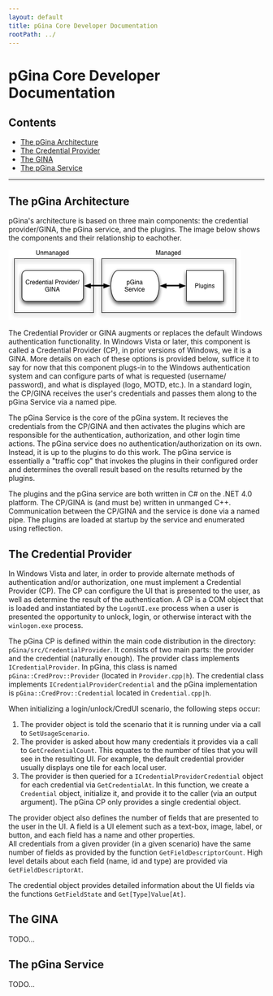```yaml
---
layout: default
title: pGina Core Developer Documentation
rootPath: ../
---
```


pGina Core Developer Documentation
===================

## Contents
* [The pGina Architecture](#arch)
* [The Credential Provider](#cp)
* [The GINA](#gina)
* [The pGina Service](#service)

--------

<h2 id="arch">The pGina Architecture</h2>

pGina's architecture is based on three main components:  the credential provider/GINA,
the pGina service, and the plugins.  The image below shows the 
components and their relationship to eachother.

![pGina components](images/pgina_components.png)

The Credential Provider or GINA augments or replaces
the default Windows authentication functionality.  In Windows Vista or later,
this component is called a Credential Provider (CP), in prior versions of Windows, we
it is a GINA.  More details on each of these options is provided below,
suffice it to say for now that this component plugs-in to the Windows
authentication system and can configure parts of what is requested (username/
password), and what is displayed (logo, MOTD, etc.).  In a standard login,
the CP/GINA receives the 
user's credentials and passes them along to the pGina Service via a named pipe.

The pGina Service is the core of the pGina system.  It recieves the credentials
from the CP/GINA and then activates the plugins which are responsible for 
the authentication, authorization, and other login time actions.  The pGina
service does no authentication/authorization on its own.  Instead, it is 
up to the plugins to do this work.  The pGina service is essentially 
a "traffic cop" that invokes
the plugins in their configured order and determines the overall result based
on the results returned by the plugins.

The plugins and the pGina service are both written in C# on the .NET 4.0 
platform.  The CP/GINA is (and must be) written in unmanged C++.  Communication
between the CP/GINA and the service is done via a named pipe.  The plugins are
loaded at startup by the service and enumerated using reflection.

<h2 id="cp">The Credential Provider</h2>

In Windows Vista and later, in order to provide alternate methods of authentication
and/or authorization, one must implement a Credential Provider (CP).  The CP 
can configure the UI that is presented to the user, as well as determine
the result of the authentication.  A CP is a COM object that is loaded
and instantiated by the `LogonUI.exe` process when a user is presented the 
opportunity to unlock, login, or otherwise interact with the `winlogon.exe`
process.

The pGina
CP is defined within the main code distribution in the directory: 
`pGina/src/CredentialProvider`.  It consists of two main parts: the provider 
and the credential  (naturally enough).
The provider class implements `ICredentialProvider`.  In pGina, this class
is named `pGina::CredProv::Provider` (located in `Provider.cpp|h`).  The credential
class implements `ICredentialProviderCredential` and the pGina implementation
is `pGina::CredProv::Credential` located in `Credential.cpp|h`. 

When initializing a login/unlock/CredUI scenario, the following steps occur:

1. The provider object is told the scenario that it is running under via a call
to `SetUsageScenario`.  
2.  The provider is asked about how many credentials it provides via a call to
`GetCredentialCount`.  This equates to the number of tiles that you will see
in the resulting UI.  For example, the default credential provider usually
displays one tile for each local user.
3.  The provider is then queried for a `ICredentialProviderCredential` object
for each credential via `GetCredentialAt`.  In this function, we create a 
`Credential` object, initialize it, and provide it to the caller (via an
output argument).  The pGina CP only provides a single credential object.

The provider object also defines the number of fields that are presented to
the user in the UI.  A field is a UI element such as a text-box, image,
label, or button, and each field has a name and other properties.  
All credentials from a given provider (in a given scenario) have the same number
of fields as provided by the function `GetFieldDescriptorCount`.  High level details
about each field (name, id and type) are provided via `GetFieldDescriptorAt`.

The credential object provides detailed information about the UI fields via 
the functions `GetFieldState` and `Get[Type]Value[At]`.  
 

<h2 id="gina">The GINA</h2>

TODO...

<h2 id="service">The pGina Service</h2>

TODO...

